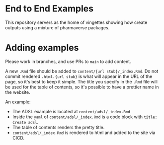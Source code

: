 # End to End Examples

This repository servers as the home of vingettes showing how create outputs using a mixture of pharmaverse packages. 

# Adding examples

Please work in branches, and use PRs to `main` to add content.

A new `.Rmd` file should be added to `content/{url stub}/_index.Rmd`. Do not commit rendered `.html`. `{url stub}` is what will appear in the URL of the page, so it's best to keep it simple. The title you specify in the `.Rmd` file will be used for the table of contents, so it's possible to have a prettier name in the website. 

An example:

- The ADSL example is located at `content/adsl/_index.Rmd`
- Inside the `yaml` of `content/adsl/_index.Rmd` is a code block with `title: Create adsl`. 
- The table of contents renders the pretty title.
- `content/adsl/_index.Rmd` is rendered to html and added to the site via CICD.
